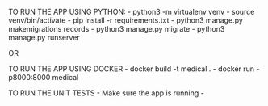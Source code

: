 TO RUN THE APP USING PYTHON:
    - python3 -m virtualenv venv
    - source venv/bin/activate
    - pip install -r requirements.txt
    - python3 manage.py makemigrations records
    - python3 manage.py migrate
    - python3 manage.py runserver

OR

TO RUN THE APP USING DOCKER
    - docker build -t medical .
    - docker run -p8000:8000 medical

TO RUN THE UNIT TESTS
    - Make sure the app is running
    -